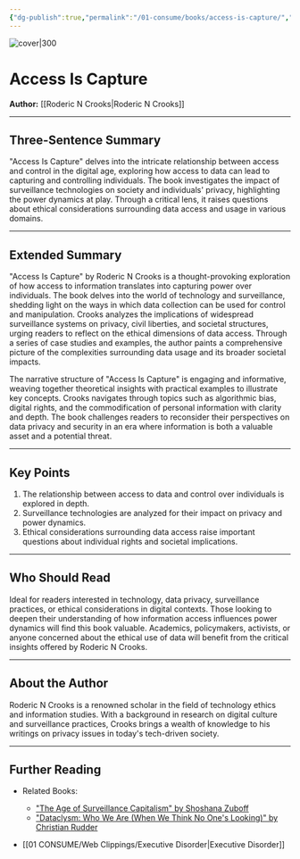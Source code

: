 ```yaml
---
{"dg-publish":true,"permalink":"/01-consume/books/access-is-capture/","title":"Access Is Capture","tags":["technology","access","data","surveillance"]}
---
```



![cover|300](http://books.google.com/books/content?id=zfT-EAAAQBAJ&printsec=frontcover&img=1&zoom=1&source=gbs_api)


# Access Is Capture
**Author:** [[Roderic N Crooks\|Roderic N Crooks]]

---

## Three-Sentence Summary
"Access Is Capture" delves into the intricate relationship between access and control in the digital age, exploring how access to data can lead to capturing and controlling individuals. The book investigates the impact of surveillance technologies on society and individuals' privacy, highlighting the power dynamics at play. Through a critical lens, it raises questions about ethical considerations surrounding data access and usage in various domains.

---

## Extended Summary
"Access Is Capture" by Roderic N Crooks is a thought-provoking exploration of how access to information translates into capturing power over individuals. The book delves into the world of technology and surveillance, shedding light on the ways in which data collection can be used for control and manipulation. Crooks analyzes the implications of widespread surveillance systems on privacy, civil liberties, and societal structures, urging readers to reflect on the ethical dimensions of data access. Through a series of case studies and examples, the author paints a comprehensive picture of the complexities surrounding data usage and its broader societal impacts.

The narrative structure of "Access Is Capture" is engaging and informative, weaving together theoretical insights with practical examples to illustrate key concepts. Crooks navigates through topics such as algorithmic bias, digital rights, and the commodification of personal information with clarity and depth. The book challenges readers to reconsider their perspectives on data privacy and security in an era where information is both a valuable asset and a potential threat.

---

## Key Points
1. The relationship between access to data and control over individuals is explored in depth.
2. Surveillance technologies are analyzed for their impact on privacy and power dynamics.
3. Ethical considerations surrounding data access raise important questions about individual rights and societal implications.

---

## Who Should Read
Ideal for readers interested in technology, data privacy, surveillance practices, or ethical considerations in digital contexts. Those looking to deepen their understanding of how information access influences power dynamics will find this book valuable. Academics, policymakers, activists, or anyone concerned about the ethical use of data will benefit from the critical insights offered by Roderic N Crooks.

---

## About the Author
Roderic N Crooks is a renowned scholar in the field of technology ethics and information studies. With a background in research on digital culture and surveillance practices, Crooks brings a wealth of knowledge to his writings on privacy issues in today's tech-driven society.

---

## Further Reading

- Related Books:
  - ["The Age of Surveillance Capitalism" by Shoshana Zuboff](https://www.goodreads.com/book/show/26195941-the-age-of-surveillance-capitalism)
  - ["Dataclysm: Who We Are (When We Think No One's Looking)" by Christian Rudder](https://www.goodreads.com/book/show/20821616-dataclysm)


- [[01 CONSUME/Web Clippings/Executive Disorder\|Executive Disorder]]